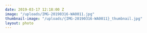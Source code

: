 ```yaml
---
date: 2019-03-17 12:18:00 Z
image: "/uploads/IMG-20190316-WA0011.jpg"
thumbnail-image: "/uploads/{IMG-20190316-WA0011}_thumbnail.jpg"
layout: photo
---
```

